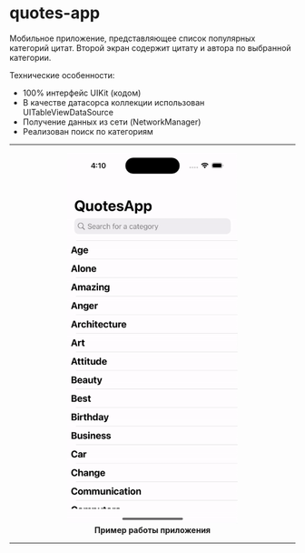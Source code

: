 # quotes-app

Мобильное приложение, представляющее список популярных категорий цитат. Второй экран содержит цитату и автора по выбранной категории.

Технические особенности:

- 100% интерфейс UIKit (кодом)
- В качестве датасорса коллекции использован UITableViewDataSource
- Получение данных из сети (NetworkManager)
- Реализован поиск по категориям
_____________
<div align="center">
  <img src="https://github.com/MikhailUstyantsev/quotes-app/blob/main/QuotesAppDemo.gif" width="300px" />
</div>
<div align="center">
  <b>
  Пример работы приложения
    </b>
</div>

_____________
